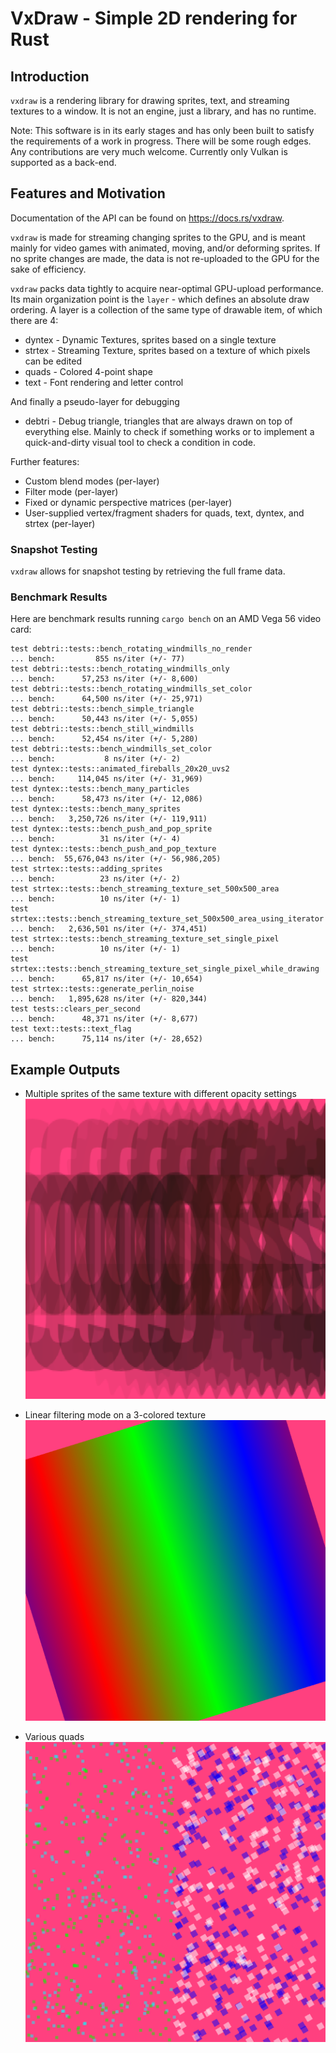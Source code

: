 # VxDraw - Simple 2D rendering for Rust #


## Introduction ##

`vxdraw` is a rendering library for drawing sprites, text, and streaming textures to a window. It is not an engine, just a library, and has no runtime.

Note: This software is in its early stages and has only been built to satisfy the requirements of a work in progress. There will be some rough edges. Any contributions are very much welcome. Currently only Vulkan is supported as a back-end.

## Features and Motivation ##

Documentation of the API can be found on https://docs.rs/vxdraw.

`vxdraw` is made for streaming changing sprites to the GPU, and is meant mainly for video games with animated, moving, and/or deforming sprites. If no sprite changes are made, the data is not re-uploaded to the GPU for the sake of efficiency.

`vxdraw` packs data tightly to acquire near-optimal GPU-upload performance. Its main organization point is the `layer` - which defines an absolute draw ordering. A layer is a collection of the same type of drawable item, of which there are 4:

 * dyntex - Dynamic Textures, sprites based on a single texture
 * strtex - Streaming Texture, sprites based on a texture of which pixels can be edited
 * quads - Colored 4-point shape
 * text - Font rendering and letter control

And finally a pseudo-layer for debugging

 * debtri - Debug triangle, triangles that are always drawn on top of everything else. Mainly to check if something works or to implement a quick-and-dirty visual tool to check a condition in code.

Further features:

 * Custom blend modes (per-layer)
 * Filter mode (per-layer)
 * Fixed or dynamic perspective matrices (per-layer)
 * User-supplied vertex/fragment shaders for quads, text, dyntex, and strtex (per-layer)

### Snapshot Testing ###
`vxdraw` allows for snapshot testing by retrieving the full frame data.

### Benchmark Results ###

Here are benchmark results running `cargo bench` on an AMD Vega 56 video card:

    test debtri::tests::bench_rotating_windmills_no_render                      ... bench:         855 ns/iter (+/- 77)
    test debtri::tests::bench_rotating_windmills_only                           ... bench:      57,253 ns/iter (+/- 8,600)
    test debtri::tests::bench_rotating_windmills_set_color                      ... bench:      64,500 ns/iter (+/- 25,971)
    test debtri::tests::bench_simple_triangle                                   ... bench:      50,443 ns/iter (+/- 5,055)
    test debtri::tests::bench_still_windmills                                   ... bench:      52,454 ns/iter (+/- 5,280)
    test debtri::tests::bench_windmills_set_color                               ... bench:           8 ns/iter (+/- 2)
    test dyntex::tests::animated_fireballs_20x20_uvs2                           ... bench:     114,045 ns/iter (+/- 31,969)
    test dyntex::tests::bench_many_particles                                    ... bench:      58,473 ns/iter (+/- 12,086)
    test dyntex::tests::bench_many_sprites                                      ... bench:   3,250,726 ns/iter (+/- 119,911)
    test dyntex::tests::bench_push_and_pop_sprite                               ... bench:          31 ns/iter (+/- 4)
    test dyntex::tests::bench_push_and_pop_texture                              ... bench:  55,676,043 ns/iter (+/- 56,986,205)
    test strtex::tests::adding_sprites                                          ... bench:          23 ns/iter (+/- 2)
    test strtex::tests::bench_streaming_texture_set_500x500_area                ... bench:          10 ns/iter (+/- 1)
    test strtex::tests::bench_streaming_texture_set_500x500_area_using_iterator ... bench:   2,636,501 ns/iter (+/- 374,451)
    test strtex::tests::bench_streaming_texture_set_single_pixel                ... bench:          10 ns/iter (+/- 1)
    test strtex::tests::bench_streaming_texture_set_single_pixel_while_drawing  ... bench:      65,817 ns/iter (+/- 10,654)
    test strtex::tests::generate_perlin_noise                                   ... bench:   1,895,628 ns/iter (+/- 820,344)
    test tests::clears_per_second                                               ... bench:      48,371 ns/iter (+/- 8,677)
    test text::tests::text_flag                                                 ... bench:      75,114 ns/iter (+/- 28,652)

## Example Outputs ##

* Multiple sprites of the same texture with different opacity settings
![result-1](tests/vxdraw/bunch_of_different_opacity_sprites.png)

* Linear filtering mode on a 3-colored texture
![result-2](tests/vxdraw/linear_filtering_mode.png)

* Various quads
![result-3](tests/vxdraw/quad_mass_manip.png)
